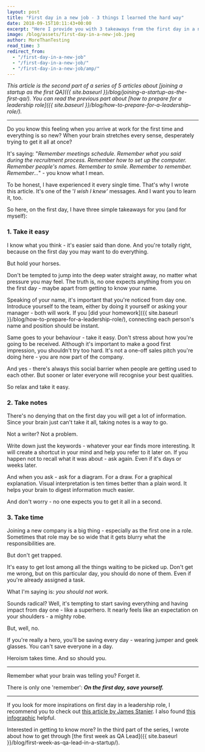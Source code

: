 ```yaml
---
layout: post
title: "First day in a new job - 3 things I learned the hard way"
date: 2018-09-15T10:11:43+00:00
excerpt: "Here I provide you with 3 takeaways from the first day in a new job that I wish I knew before. And you, probably, too."
image: /blog/assets/first-day-in-a-new-job.jpeg
author: MoreThanTesting
read_time: 3
redirect_from:
  - "/first-day-in-a-new-job"
  - "/first-day-in-a-new-job/"
  - "/first-day-in-a-new-job/amp/"
---
```


_This article is the second part of a series of 5 articles about [joining a startup as the first QA]({{ site.baseurl }}/blog/joining-a-startup-as-the-first-qa/). You can read the previous part about [how to prepare for a leadership role]({{ site.baseurl }}/blog/how-to-prepare-for-a-leadership-role/)._

* * *

Do you know this feeling when you arrive at work for the first time and everything is so new? When your brain stretches every sense, desperately trying to get it all at once?

It's saying: "_Remember meetings schedule. Remember what you said during the recruitment process. Remember how to set up the computer. Remember people's names. Remember to smile. Remember to remember. Remember..._" - you know what I mean.

To be honest, I have experienced it every single time. That's why I wrote this article. It's one of the '_I wish I knew'_ messages. And I want you to learn it, too.

So here, on the first day, I have three simple takeaways for you (and for myself):

### **1. Take it easy**

I know what you think - it's easier said than done. And you're totally right, because on the first day you may want to do everything.

But hold your horses.

Don't be tempted to jump into the deep water straight away, no matter what pressure you may feel. The truth is, no one expects anything from you on the first day - maybe apart from getting to know your name.

Speaking of your name, it's important that you're noticed from day one. Introduce yourself to the team, either by doing it yourself or asking your manager - both will work. If you [did your homework]({{ site.baseurl }}/blog/how-to-prepare-for-a-leadership-role/), connecting each person's name and position should be instant.

Same goes to your behaviour - take it easy. Don't stress about how you're going to be received. Although it's important to make a good first impression, you shouldn't try too hard. It's not a one-off sales pitch you're doing here - you are now part of the company.

And yes - there's always this social barrier when people are getting used to each other. But sooner or later everyone will recognise your best qualities.

So relax and take it easy.

### **2. Take notes**

There's no denying that on the first day you will get a lot of information. Since your brain just can't take it all, taking notes is a way to go.

Not a writer? Not a problem.

Write down just the keywords - whatever your ear finds more interesting. It will create a shortcut in your mind and help you refer to it later on. If you happen not to recall what it was about - ask again. Even if it's days or weeks later.

And when you ask - ask for a diagram. For a draw. For a graphical explanation. Visual interpretation is ten times better than a plain word. It helps your brain to digest information much easier.

And don't worry - no one expects you to get it all in a second.

### **3. Take time**

Joining a new company is a big thing - especially as the first one in a role. Sometimes that role may be so wide that it gets blurry what the responsibilities are.

But don't get trapped.

It's easy to get lost among all the things waiting to be picked up. Don't get me wrong, but on this particular day, you should do none of them. Even if you're already assigned a task.

What I'm saying is: _you should not work._

Sounds radical? Well, it's tempting to start saving everything and having impact from day one - like a superhero. It nearly feels like an expectation on your shoulders - a mighty robe.

But, well, no.

If you're really a hero, you'll be saving every day - wearing jumper and geek glasses. You can't save everyone in a day.

Heroism takes time. And so should you.

* * *

Remember what your brain was telling you? Forget it.

There is only one 'remember': **_On the first day, save yourself._**

* * *

If you look for more inspirations on first day in a leadership role, I recommend you to check out <a href="http://theengineeringmanager.com/management-101/your-first-day-on-the-job/" rel="nofollow">this article by James Stanier</a>. I also found <a href="https://www.chairoffice.co.uk/blog/how-to-survive-your-first-day-at-the-office-infographic/" rel="nofollow">this infographic</a> helpful.

Interested in getting to know more? In the third part of the series, I wrote about how to get through [the first week as QA Lead]({{ site.baseurl }}/blog/first-week-as-qa-lead-in-a-startup/).
